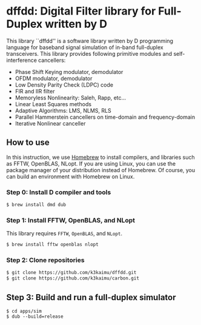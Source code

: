 # dffdd: Digital Filter library for Full-Duplex written by D

This library ``dffdd'' is a software library written by D programming language for baseband signal simulation of in-band full-duplex transceivers.
This library provides following primitive modules and self-interference cancellers:

+ Phase Shift Keying modulator, demodulator
+ OFDM modulator, demodulator
+ Low Density Parity Check (LDPC) code
+ FIR and IIR filter
+ Memoryless Nonlinearity: Saleh, Rapp, etc...
+ Linear Least Squares methods
+ Adaptive Algorithms: LMS, NLMS, RLS
+ Parallel Hammerstein cancellers on time-domain and frequency-domain
+ Iterative Nonlinear canceller

## How to use

In this instruction, we use [Homebrew](https://brew.sh/) to install compilers, and libraries such as FFTW, OpenBLAS, NLopt.
If you are using Linux, you can use the package manager of your distribution instead of Homebrew.
Of course, you can build an environment with Homebrew on Linux.

### Step 0: Install D compiler and tools

```sh
$ brew install dmd dub
```

### Step 1: Install FFTW, OpenBLAS, and NLopt
This library requires `FFTW`, `OpenBLAS`, and `NLopt`.

```sh
$ brew install fftw openblas nlopt
```

### Step 2: Clone repositories

```sh
$ git clone https://github.com/k3kaimu/dffdd.git
$ git clone https://github.com/k3kaimu/carbon.git
```


## Step 3: Build and run a full-duplex simulator

~~~~
$ cd apps/sim
$ dub --build=release
~~~~

